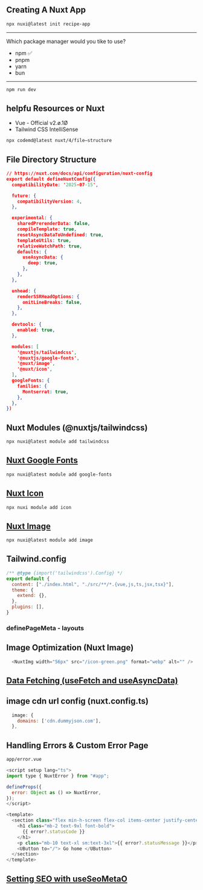 ## Creating A Nuxt App

``` bash
npx nuxi@latest init recipe-app
```

---

Which package manager would you tike to use?
- npm ✅ 
- pnpm
- yarn
- bun

---

``` bash 
npm run dev
```

## helpfu Resources or Nuxt
- Vue - Official v2.ø.1Ø
- Tailwind CSS IntelliSense

``` bash
npx codemd@latest nuxt/4/file—structure
```

## File Directory Structure
``` json
// https://nuxt.com/docs/api/configuration/nuxt-config
export default defineNuxtConfig({
  compatibilityDate: '2025-07-15',

  future: {
    compatibilityVersion: 4,
  },

  experimental: {
    sharedPrerenderData: false,
    compileTemplate: true,
    resetAsyncDataToUndefined: true,
    templateUtils: true,
    relativeWatchPath: true,
    defaults: {
      useAsyncData: {
        deep: true,
      },
    },
  },

  unhead: {
    renderSSRHeadOptions: {
      omitLineBreaks: false,
    },
  },

  devtools: {
    enabled: true,
  },

  modules: [
    '@nuxtjs/tailwindcss',
    '@nuxtjs/google-fonts',
    '@nuxt/image',
    '@nuxt/icon',
  ],
  googleFonts: {
    families: {
      Montserrat: true,
    },
  },
})
```

## Nuxt Modules (@nuxtjs/tailwindcss)

``` bash 
npx nuxi@latest module add tailwindcss
```

## [Nuxt Google Fonts](https://google-fonts.nuxtjs.org/?utm_source=nuxt.com&utm_medium=aside-module&utm_campaign=nuxt.com)

```bash 
npx nuxi@latest module add google-fonts
```

## [Nuxt Icon](https://nuxt.com/modules/icon)

```bash 
npx nuxi module add icon
```

## [Nuxt Image](https://image.nuxt.com/)

```bash 
npx nuxi@latest module add image
```

## Tailwind.config 
```js
/** @type {import('tailwindcss').Config} */
export default {
  content: ["./index.html", "./src/**/*.{vue,js,ts,jsx,tsx}"],
  theme: {
    extend: {},
  },
  plugins: [],
}

```

### definePageMeta - layouts

## Image Optimization (Nuxt Image)

``` js
  <NuxtImg width="56px" src="/icon-green.png" format="webp" alt="" />
```

## [Data Fetching (useFetch and useAsyncData)](https://dummyjson.com/docs)

## image cdn url config (nuxt.config.ts)

```js
  image: {
    domains: ['cdn.dummyjson.com'],
  },
```

## Handling Errors & Custom Error Page

```bash
app/error.vue
```

```js
<script setup lang="ts">
import type { NuxtError } from "#app";

defineProps({
  error: Object as () => NuxtError,
});
</script>

<template>
  <section class="flex min-h-screen flex-col items-center justify-center">
    <h1 class="mb-2 text-9xl font-bold">
      {{ error?.statusCode }}
    </h1>
    <p class="mb-10 text-xl sm:text-3xl">{{ error?.statusMessage }}</p>
    <UButton to="/"> Go home </UButton>
  </section>
</template>
```

## [Setting SEO with useSeoMetaO](https://unhead.unjs.io/docs/head/api/composables/use-seo-meta)
